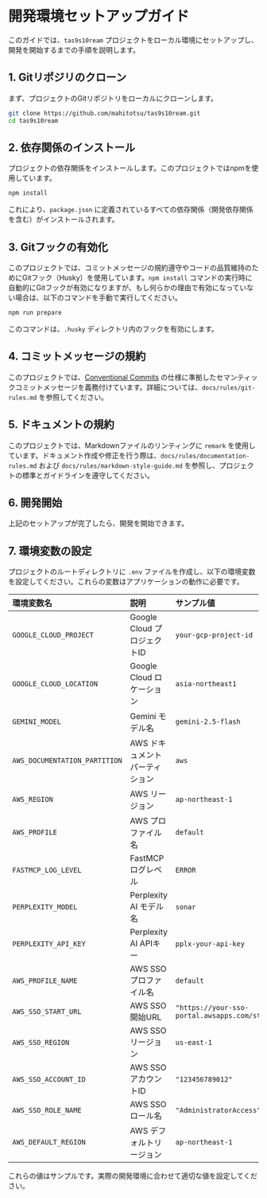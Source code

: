 # 開発環境セットアップガイド

このガイドでは、`tas9s10ream`
プロジェクトをローカル環境にセットアップし、開発を開始するまでの手順を説明します。

## 1. Gitリポジリのクローン

まず、プロジェクトのGitリポジトリをローカルにクローンします。

```bash
git clone https://github.com/mahitotsu/tas9s10ream.git
cd tas9s10ream
```

## 2. 依存関係のインストール

プロジェクトの依存関係をインストールします。このプロジェクトではnpmを使用しています。

```bash
npm install
```

これにより、`package.json`
に定義されているすべての依存関係（開発依存関係を含む）がインストールされます。

## 3. Gitフックの有効化

このプロジェクトでは、コミットメッセージの規約遵守やコードの品質維持のためにGitフック（Husky）を使用しています。`npm install`
コマンドの実行時に自動的にGitフックが有効になりますが、もし何らかの理由で有効になっていない場合は、以下のコマンドを手動で実行してください。

```bash
npm run prepare
```

このコマンドは、`.husky` ディレクトリ内のフックを有効にします。

## 4. コミットメッセージの規約

このプロジェクトでは、[Conventional Commits](https://www.conventionalcommits.org/en/v1.0.0/)
の仕様に準拠したセマンティックコミットメッセージを義務付けています。詳細については、`docs/rules/git-rules.md`
を参照してください。

## 5. ドキュメントの規約

このプロジェクトでは、Markdownファイルのリンティングに `remark`
を使用しています。ドキュメント作成や修正を行う際は、`docs/rules/documentation-rules.md`
および `docs/rules/markdown-style-guide.md`
を参照し、プロジェクトの標準とガイドラインを遵守してください。

## 6. 開発開始

上記のセットアップが完了したら、開発を開始できます。

## 7. 環境変数の設定

プロジェクトのルートディレクトリに `.env`
ファイルを作成し、以下の環境変数を設定してください。これらの変数はアプリケーションの動作に必要です。

| 環境変数名                    | 説明                           | サンプル値                                    |
| :---------------------------- | :----------------------------- | :-------------------------------------------- |
| `GOOGLE_CLOUD_PROJECT`        | Google Cloud プロジェクトID    | `your-gcp-project-id`                         |
| `GOOGLE_CLOUD_LOCATION`       | Google Cloud ロケーション      | `asia-northeast1`                             |
| `GEMINI_MODEL`                | Gemini モデル名                | `gemini-2.5-flash`                            |
| `AWS_DOCUMENTATION_PARTITION` | AWS ドキュメントパーティション | `aws`                                         |
| `AWS_REGION`                  | AWS リージョン                 | `ap-northeast-1`                              |
| `AWS_PROFILE`                 | AWS プロファイル名             | `default`                                     |
| `FASTMCP_LOG_LEVEL`           | FastMCP ログレベル             | `ERROR`                                       |
| `PERPLEXITY_MODEL`            | Perplexity AI モデル名         | `sonar`                                       |
| `PERPLEXITY_API_KEY`          | Perplexity AI APIキー          | `pplx-your-api-key`                           |
| `AWS_PROFILE_NAME`            | AWS SSO プロファイル名         | `default`                                     |
| `AWS_SSO_START_URL`           | AWS SSO 開始URL                | `"https://your-sso-portal.awsapps.com/start"` |
| `AWS_SSO_REGION`              | AWS SSO リージョン             | `us-east-1`                                   |
| `AWS_SSO_ACCOUNT_ID`          | AWS SSO アカウントID           | `"123456789012"`                              |
| `AWS_SSO_ROLE_NAME`           | AWS SSO ロール名               | `"AdministratorAccess"`                       |
| `AWS_DEFAULT_REGION`          | AWS デフォルトリージョン       | `ap-northeast-1`                              |

これらの値はサンプルです。実際の開発環境に合わせて適切な値を設定してください。

